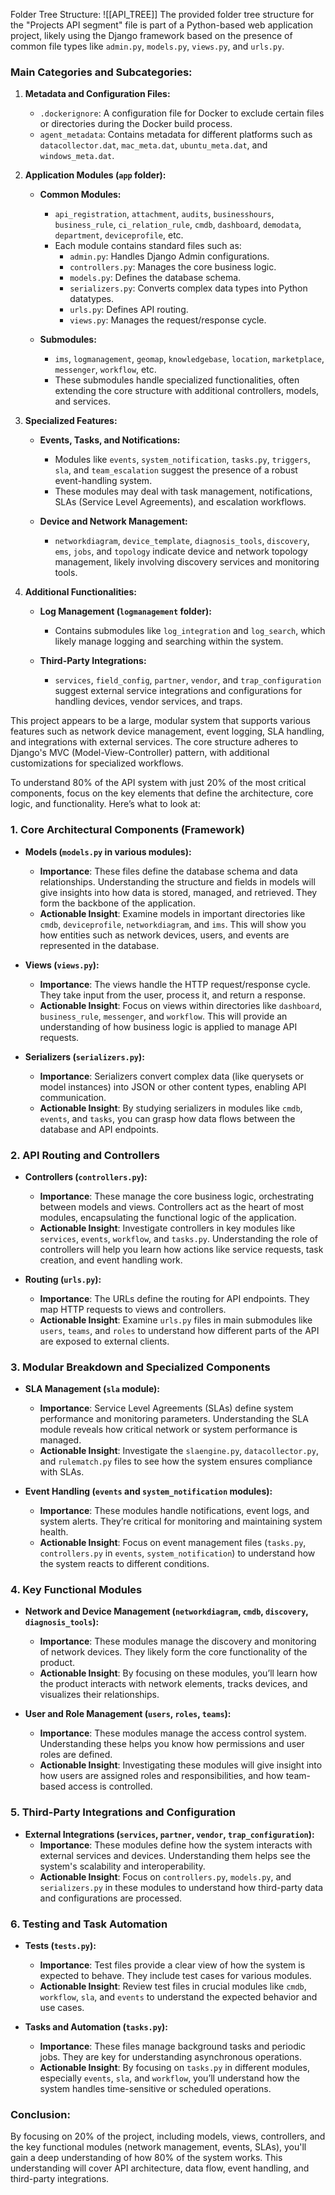 

Folder Tree Structure: ![[API_TREE]]
The provided folder tree structure for the "Projects API segment" file is part of a Python-based web application project, likely using the Django framework based on the presence of common file types like `admin.py`, `models.py`, `views.py`, and `urls.py`.

### **Main Categories and Subcategories:**

1. **Metadata and Configuration Files:**
   - `.dockerignore`: A configuration file for Docker to exclude certain files or directories during the Docker build process.
   - `agent_metadata`: Contains metadata for different platforms such as `datacollector.dat`, `mac_meta.dat`, `ubuntu_meta.dat`, and `windows_meta.dat`.

2. **Application Modules (`app` folder):**
   - **Common Modules:**
     - `api_registration`, `attachment`, `audits`, `businesshours`, `business_rule`, `ci_relation_rule`, `cmdb`, `dashboard`, `demodata`, `department`, `deviceprofile`, etc.
     - Each module contains standard files such as:
       - `admin.py`: Handles Django Admin configurations.
       - `controllers.py`: Manages the core business logic.
       - `models.py`: Defines the database schema.
       - `serializers.py`: Converts complex data types into Python datatypes.
       - `urls.py`: Defines API routing.
       - `views.py`: Manages the request/response cycle.

   - **Submodules:**
     - `ims`, `logmanagement`, `geomap`, `knowledgebase`, `location`, `marketplace`, `messenger`, `workflow`, etc.
     - These submodules handle specialized functionalities, often extending the core structure with additional controllers, models, and services.

3. **Specialized Features:**
   - **Events, Tasks, and Notifications:**
     - Modules like `events`, `system_notification`, `tasks.py`, `triggers`, `sla`, and `team_escalation` suggest the presence of a robust event-handling system.
     - These modules may deal with task management, notifications, SLAs (Service Level Agreements), and escalation workflows.
  
   - **Device and Network Management:**
     - `networkdiagram`, `device_template`, `diagnosis_tools`, `discovery`, `ems`, `jobs`, and `topology` indicate device and network topology management, likely involving discovery services and monitoring tools.

4. **Additional Functionalities:**
   - **Log Management (`logmanagement` folder):**
     - Contains submodules like `log_integration` and `log_search`, which likely manage logging and searching within the system.
  
   - **Third-Party Integrations:**
     - `services`, `field_config`, `partner`, `vendor`, and `trap_configuration` suggest external service integrations and configurations for handling devices, vendor services, and traps.

This project appears to be a large, modular system that supports various features such as network device management, event logging, SLA handling, and integrations with external services. The core structure adheres to Django's MVC (Model-View-Controller) pattern, with additional customizations for specialized workflows.





To understand 80% of the API system with just 20% of the most critical components, focus on the key elements that define the architecture, core logic, and functionality. Here’s what to look at:

### 1. **Core Architectural Components (Framework)**
   - **Models (`models.py` in various modules):** 
     - **Importance**: These files define the database schema and data relationships. Understanding the structure and fields in models will give insights into how data is stored, managed, and retrieved. They form the backbone of the application.
     - **Actionable Insight**: Examine models in important directories like `cmdb`, `deviceprofile`, `networkdiagram`, and `ims`. This will show you how entities such as network devices, users, and events are represented in the database.

   - **Views (`views.py`):** 
     - **Importance**: The views handle the HTTP request/response cycle. They take input from the user, process it, and return a response.
     - **Actionable Insight**: Focus on views within directories like `dashboard`, `business_rule`, `messenger`, and `workflow`. This will provide an understanding of how business logic is applied to manage API requests.

   - **Serializers (`serializers.py`):** 
     - **Importance**: Serializers convert complex data (like querysets or model instances) into JSON or other content types, enabling API communication.
     - **Actionable Insight**: By studying serializers in modules like `cmdb`, `events`, and `tasks`, you can grasp how data flows between the database and API endpoints.

### 2. **API Routing and Controllers**
   - **Controllers (`controllers.py`):** 
     - **Importance**: These manage the core business logic, orchestrating between models and views. Controllers act as the heart of most modules, encapsulating the functional logic of the application.
     - **Actionable Insight**: Investigate controllers in key modules like `services`, `events`, `workflow`, and `tasks.py`. Understanding the role of controllers will help you learn how actions like service requests, task creation, and event handling work.

   - **Routing (`urls.py`):**
     - **Importance**: The URLs define the routing for API endpoints. They map HTTP requests to views and controllers.
     - **Actionable Insight**: Examine `urls.py` files in main submodules like `users`, `teams`, and `roles` to understand how different parts of the API are exposed to external clients.

### 3. **Modular Breakdown and Specialized Components**
   - **SLA Management (`sla` module):** 
     - **Importance**: Service Level Agreements (SLAs) define system performance and monitoring parameters. Understanding the SLA module reveals how critical network or system performance is managed.
     - **Actionable Insight**: Investigate the `slaengine.py`, `datacollector.py`, and `rulematch.py` files to see how the system ensures compliance with SLAs.

   - **Event Handling (`events` and `system_notification` modules):**
     - **Importance**: These modules handle notifications, event logs, and system alerts. They’re critical for monitoring and maintaining system health.
     - **Actionable Insight**: Focus on event management files (`tasks.py`, `controllers.py` in `events`, `system_notification`) to understand how the system reacts to different conditions.

### 4. **Key Functional Modules**
   - **Network and Device Management (`networkdiagram`, `cmdb`, `discovery`, `diagnosis_tools`):**
     - **Importance**: These modules manage the discovery and monitoring of network devices. They likely form the core functionality of the product.
     - **Actionable Insight**: By focusing on these modules, you’ll learn how the product interacts with network elements, tracks devices, and visualizes their relationships.

   - **User and Role Management (`users`, `roles`, `teams`):**
     - **Importance**: These modules manage the access control system. Understanding these helps you know how permissions and user roles are defined.
     - **Actionable Insight**: Investigating these modules will give insight into how users are assigned roles and responsibilities, and how team-based access is controlled.

### 5. **Third-Party Integrations and Configuration**
   - **External Integrations (`services`, `partner`, `vendor`, `trap_configuration`):** 
     - **Importance**: These modules define how the system interacts with external services and devices. Understanding them helps see the system's scalability and interoperability.
     - **Actionable Insight**: Focus on `controllers.py`, `models.py`, and `serializers.py` in these modules to understand how third-party data and configurations are processed.

### 6. **Testing and Task Automation**
   - **Tests (`tests.py`):**
     - **Importance**: Test files provide a clear view of how the system is expected to behave. They include test cases for various modules.
     - **Actionable Insight**: Review test files in crucial modules like `cmdb`, `workflow`, `sla`, and `events` to understand the expected behavior and use cases.

   - **Tasks and Automation (`tasks.py`):**
     - **Importance**: These files manage background tasks and periodic jobs. They are key for understanding asynchronous operations.
     - **Actionable Insight**: By focusing on `tasks.py` in different modules, especially `events`, `sla`, and `workflow`, you’ll understand how the system handles time-sensitive or scheduled operations.

### Conclusion:
By focusing on 20% of the project, including models, views, controllers, and the key functional modules (network management, events, SLAs), you'll gain a deep understanding of how 80% of the system works. This understanding will cover API architecture, data flow, event handling, and third-party integrations.